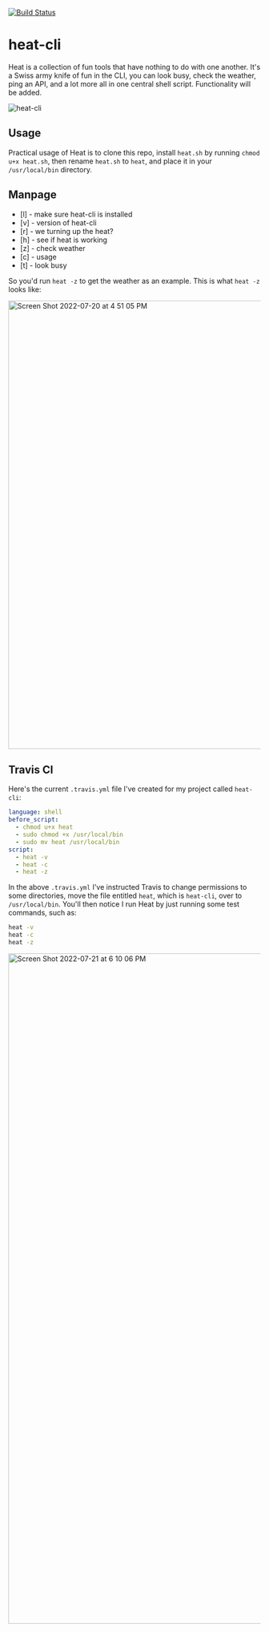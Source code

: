 [![Build Status](https://app.travis-ci.com/Montana/heat-cli.svg?branch=master)](https://app.travis-ci.com/Montana/heat-cli)

# heat-cli

Heat is a collection of fun tools that have nothing to do with one another. It's a Swiss army knife of fun in the CLI, you can look busy, check the weather, ping an API, and a lot more all in one central shell script. Functionality will be added.

![heat-cli](https://user-images.githubusercontent.com/20936398/180102810-9eedbee0-aa9e-4840-9a61-c0e2c05cb7da.png)

## Usage

Practical usage of Heat is to clone this repo, install `heat.sh` by running `chmod u+x heat.sh`, then rename `heat.sh` to `heat`, and place it in your `/usr/local/bin` directory. 

## Manpage

- [l] - make sure heat-cli is installed
- [v] - version of heat-cli
- [r] - we turning up the heat?
- [h] - see if heat is working
- [z] - check weather 
- [c] - usage
- [t] - look busy 

So you'd run `heat -z` to get the weather as an example. This is what `heat -z` looks like: 

<img width="895" alt="Screen Shot 2022-07-20 at 4 51 05 PM" src="https://user-images.githubusercontent.com/20936398/180101609-85896117-d40b-43a9-bf37-640154c628eb.png">

## Travis CI

Here's the current `.travis.yml` file I've created for my project called `heat-cli`: 

```yaml
language: shell 
before_script: 
  - chmod u+x heat 
  - sudo chmod +x /usr/local/bin
  - sudo mv heat /usr/local/bin
script: 
  - heat -v 
  - heat -c 
  - heat -z
```

In the above `.travis.yml` I've instructed Travis to change permissions to some directories, move the file entitled `heat`, which is `heat-cli`, over to `/usr/local/bin`. You'll then notice I run Heat by just running some test commands, such as: 

```bash
heat -v 
heat -c 
heat -z
```


<img width="1338" alt="Screen Shot 2022-07-21 at 6 10 06 PM" src="https://user-images.githubusercontent.com/20936398/180340384-43a7a7da-49f7-4fad-afb6-15b9eab5f992.png">
